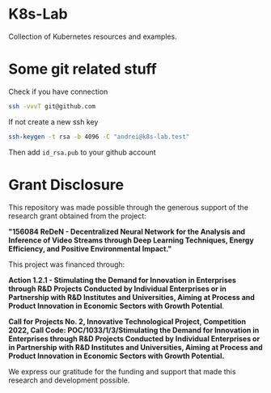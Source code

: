 # K8s-Lab

Collection of Kubernetes resources and examples.


# Some git related stuff

Check if you have connection

```bash
ssh -vvvT git@github.com
```

If not create a new ssh key

```bash
ssh-keygen -t rsa -b 4096 -C "andrei@k8s-lab.test"
```
Then add `id_rsa.pub` to your github account




# Grant Disclosure

This repository was made possible through the generous support of the research grant obtained from the project:

**"156084 ReDeN - Decentralized Neural Network for the Analysis and Inference of Video Streams through Deep Learning Techniques, Energy Efficiency, and Positive Environmental Impact."**

This project was financed through:

**Action 1.2.1 - Stimulating the Demand for Innovation in Enterprises through R&D Projects Conducted by Individual Enterprises or in Partnership with R&D Institutes and Universities, Aiming at Process and Product Innovation in Economic Sectors with Growth Potential**.

**Call for Projects No. 2, Innovative Technological Project, Competition 2022, Call Code: POC/1033/1/3/Stimulating the Demand for Innovation in Enterprises through R&D Projects Conducted by Individual Enterprises or in Partnership with R&D Institutes and Universities, Aiming at Process and Product Innovation in Economic Sectors with Growth Potential.**

We express our gratitude for the funding and support that made this research and development possible.
